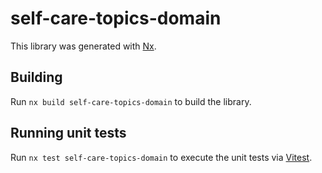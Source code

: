 # self-care-topics-domain

This library was generated with [Nx](https://nx.dev).

## Building

Run `nx build self-care-topics-domain` to build the library.

## Running unit tests

Run `nx test self-care-topics-domain` to execute the unit tests via [Vitest](https://vitest.dev/).
